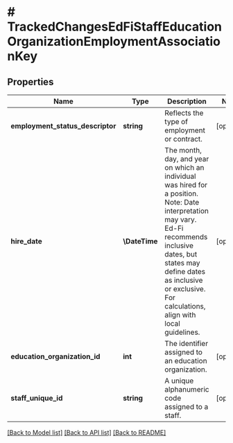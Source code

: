 # # TrackedChangesEdFiStaffEducationOrganizationEmploymentAssociationKey

## Properties

Name | Type | Description | Notes
------------ | ------------- | ------------- | -------------
**employment_status_descriptor** | **string** | Reflects the type of employment or contract. | [optional]
**hire_date** | **\DateTime** | The month, day, and year on which an individual was hired for a position.  Note: Date interpretation may vary. Ed-Fi recommends inclusive dates, but states may define dates as inclusive or exclusive. For calculations, align with local guidelines. | [optional]
**education_organization_id** | **int** | The identifier assigned to an education organization. | [optional]
**staff_unique_id** | **string** | A unique alphanumeric code assigned to a staff. | [optional]

[[Back to Model list]](../../README.md#models) [[Back to API list]](../../README.md#endpoints) [[Back to README]](../../README.md)

